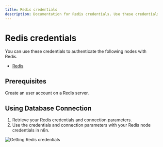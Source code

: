 ```yaml
---
title: Redis credentials
description: Documentation for Redis credentials. Use these credentials to authenticate Redis in n8n, a workflow automation platform.
---
```


# Redis credentials

You can use these credentials to authenticate the following nodes with Redis.

- [Redis](/integrations/builtin/app-nodes/n8n-nodes-base.redis/)

## Prerequisites

Create an user account on a Redis server. 

## Using Database Connection

1. Retrieve your Redis credentials and connection parameters.
2. Use the credentials and connection parameters with your Redis node credentials in n8n.

![Getting Redis credentials](/_images/integrations/builtin/credentials/redis/using-database-connection.gif)

